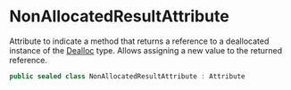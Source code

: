 # NonAllocatedResultAttribute

Attribute to indicate a method that returns a reference to
a deallocated instance of the [Dealloc](T.DeallocAttribute.g.md) type.
Allows assigning a new value to the returned reference.

```csharp
public sealed class NonAllocatedResultAttribute : Attribute
```
